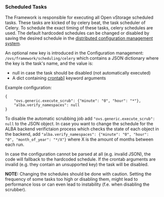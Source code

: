 ### Scheduled Tasks
The Framework is responsible for executing all Open vStorage scheduled tasks. These tasks are kicked of by celery beat,
the task scheduler of Celery. To schedule the exact timing of these tasks, celery schedules are used.
The default hardcoded schedules can be changed or disabled by saving the desired schedule in the [distributed configuration management system](configmgmt.md).  

An optional new key is introduced in the Configuration management: `/ovs/framework/scheduling/celery` which contains a JSON dictionary where the key is the task's name, and the value is:

* null in case the task should be disabled (not automatically executed)
* A dict containing [crontab](http://docs.celeryproject.org/en/latest/reference/celery.schedules.html#celery.schedules.crontab)] keyword arguments

Example configuration:

```
{
    "ovs.generic.execute_scrub": {"minute": "0", "hour": "*"},
    "alba.verify_namespaces": null
}
```


To disable the automatic scrubbing job add `"ovs.generic.execute_scrub": null` to the JSON object. 
In case you want to change the schedule for the ALBA backend verifictaion process which checks the state of each object in the backend, add `"alba.verify_namespaces": {"minute": "0", "hour": "0", "month_of_year": "*/X"}` where X is the amount of months between each run.


In case the configuration cannot be parsed at all (e.g. invalid JSON), the code will fallback to the hardcoded schedule. If the crontab arguments are invalid (e.g. they contain an unsupported key) the task will be disabled.

**NOTE:** Changing the schedules should be done with caution. Setting the frequency of some tasks too high or disabling them, might lead to performance loss or can even lead to instability (f.e. when disabling the scrubber). 
